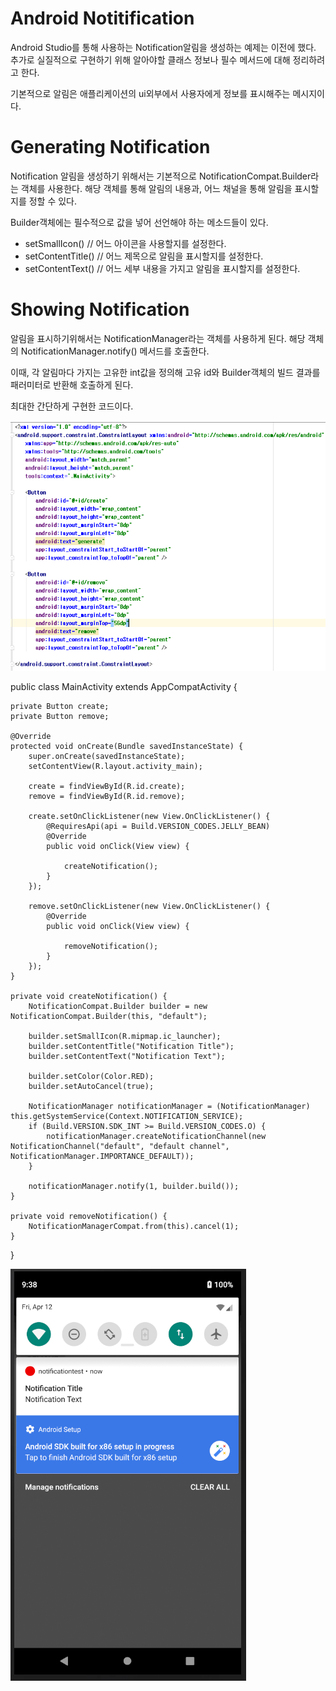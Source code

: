 Android Notitification
========
Android Studio를 통해 사용하는 Notification알림을 생성하는 예제는 이전에 했다.
추가로 실질적으로 구현하기 위해  알아야할 클래스 정보나 필수 메서드에 대해 정리하려고 한다.

기본적으로 알림은 애플리케이션의 ui외부에서 사용자에게 정보를 표시해주는 메시지이다.

Generating Notification
========
Notification 알림을 생성하기 위해서는 기본적으로 NotificationCompat.Builder라는 객체를 사용한다.
해당 객체를 통해 알림의 내용과, 어느 채널을 통해 알림을 표시할지를 정할 수 있다.

Builder객체에는 필수적으로 값을 넣어 선언해야 하는 메소드들이 있다.
- setSmallIcon() // 어느 아이콘을 사용할지를 설정한다.
- setContentTitle() // 어느 제목으로 알림을 표시할지를 설정한다.
- setContentText() // 어느 세부 내용을 가지고 알림을 표시할지를 설정한다.

Showing Notification
========
알림을 표시하기위해서는 NotificationManager라는 객체를 사용하게 된다.
해당 객체의 NotificationManager.notify() 메서드를 호출한다.

이때, 각 알림마다 가지는 고유한 int값을 정의해 고유 id와 Builder객체의 빌드 결과를 패러미터로 반환해 호출하게 된다.

최대한 간단하게 구현한 코드이다.

![pp2_simple_noti](https://github.com/S0rrow/PracticalProject2/blob/master/blog/simplenotification_xml.PNG)


public class MainActivity extends AppCompatActivity {

    private Button create;
    private Button remove;

    @Override
    protected void onCreate(Bundle savedInstanceState) {
        super.onCreate(savedInstanceState);
        setContentView(R.layout.activity_main);

        create = findViewById(R.id.create);
        remove = findViewById(R.id.remove);

        create.setOnClickListener(new View.OnClickListener() {
            @RequiresApi(api = Build.VERSION_CODES.JELLY_BEAN)
            @Override
            public void onClick(View view) {

                createNotification();
            }
        });

        remove.setOnClickListener(new View.OnClickListener() {
            @Override
            public void onClick(View view) {

                removeNotification();
            }
        });
    }

    private void createNotification() {
        NotificationCompat.Builder builder = new NotificationCompat.Builder(this, "default");

        builder.setSmallIcon(R.mipmap.ic_launcher);
        builder.setContentTitle("Notification Title");
        builder.setContentText("Notification Text");

        builder.setColor(Color.RED);
        builder.setAutoCancel(true);

        NotificationManager notificationManager = (NotificationManager) this.getSystemService(Context.NOTIFICATION_SERVICE);
        if (Build.VERSION.SDK_INT >= Build.VERSION_CODES.O) {
            notificationManager.createNotificationChannel(new NotificationChannel("default", "default channel", NotificationManager.IMPORTANCE_DEFAULT));
        }

        notificationManager.notify(1, builder.build());
    }

    private void removeNotification() {
        NotificationManagerCompat.from(this).cancel(1);
    }
}

![pp2simplenotiexe](https://github.com/S0rrow/PracticalProject2/blob/master/blog/simple_noti_execution.PNG)

